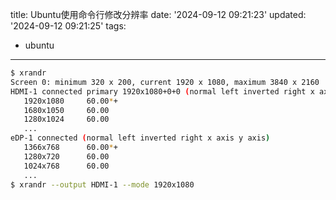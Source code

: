 title: Ubuntu使用命令行修改分辨率
date: '2024-09-12 09:21:23'
updated: '2024-09-12 09:21:25'
tags:
  - ubuntu
---

```bash
$ xrandr
Screen 0: minimum 320 x 200, current 1920 x 1080, maximum 3840 x 2160
HDMI-1 connected primary 1920x1080+0+0 (normal left inverted right x axis y axis) 477mm x 268mm
   1920x1080     60.00*+
   1680x1050     60.00  
   1280x1024     60.00  
   ...
eDP-1 connected (normal left inverted right x axis y axis)
   1366x768      60.00*+
   1280x720      60.00  
   1024x768      60.00  
   ...
$ xrandr --output HDMI-1 --mode 1920x1080
```